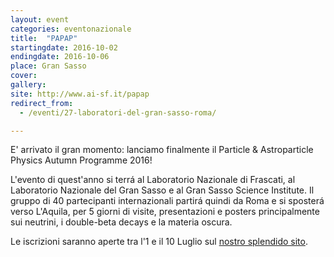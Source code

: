 ```yaml
---
layout: event
categories: eventonazionale
title:  "PAPAP"
startingdate: 2016-10-02
endingdate: 2016-10-06
place: Gran Sasso
cover: 
gallery: 
site: http://www.ai-sf.it/papap
redirect_from:
  - /eventi/27-laboratori-del-gran-sasso-roma/

---
```


E' arrivato il gran momento: lanciamo finalmente il Particle & Astroparticle Physics Autumn Programme 2016!

L'evento di quest'anno si terrá al Laboratorio Nazionale di Frascati, al Laboratorio Nazionale del Gran Sasso e al Gran Sasso Science Institute. Il gruppo di 40 partecipanti internazionali partirá quindi da Roma e si sposterá verso L'Aquila, per 5 giorni di visite, presentazioni e posters principalmente sui neutrini, i double-beta decays e la materia oscura.

Le iscrizioni saranno aperte tra l'1 e il 10 Luglio sul [nostro splendido sito](http://www.ai-sf.it/papap/).
